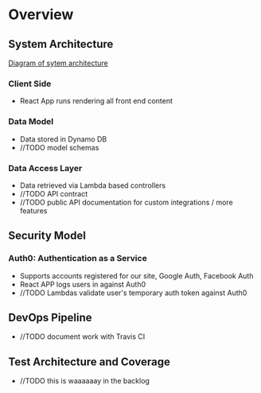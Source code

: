 # Overview

## System Architecture
[Diagram of sytem architecture](/documentation/sysarch.png)

### Client Side
- React App runs rendering all front end content

### Data Model
- Data stored in Dynamo DB
- //TODO model schemas

### Data Access Layer
- Data retrieved via Lambda based controllers
- //TODO API contract
- //TODO public API documentation for custom integrations / more features

## Security Model

### Auth0: Authentication as a Service
- Supports accounts registered for our site, Google Auth, Facebook Auth
- React APP logs users in against Auth0
- //TODO Lambdas validate user's temporary auth token against Auth0

## DevOps Pipeline
- //TODO document work with Travis CI

## Test Architecture and Coverage
- //TODO this is waaaaaay in the backlog